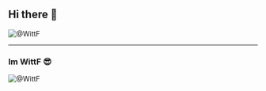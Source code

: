 ## Hi there 👋

<img src="https://count.getloli.com/get/@WittF?theme=rule34" alt="@WittF" /> 

---

### Im WittF 😎

<img src="https://readme-stats-github-olive.vercel.app/api?username=WittF&cc=FFFFFF&tc=808080&ic=000000&bc=FFFFFF" alt="@WittF" /> 

